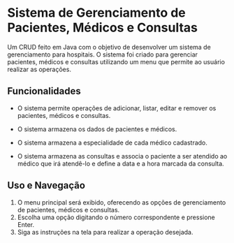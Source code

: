 # Sistema de Gerenciamento de Pacientes, Médicos e Consultas

Um CRUD feito em Java com o objetivo de desenvolver um sistema de gerenciamento para hospitais. O sistema foi criado para gerenciar pacientes, médicos e consultas utilizando um menu que permite ao usuário realizar as operações.

## Funcionalidades

- O sistema permite operações de adicionar, listar, editar e remover os pacientes, médicos e consultas.

- O sistema armazena os dados de pacientes e médicos.

- O sistema armazena a especialidade de cada médico cadastrado.

- O sistema armazena as consultas e associa o paciente a ser atendido ao médico que irá atendê-lo e define a data e a hora marcada da consulta.

## Uso e Navegação
1. O menu principal será exibido, oferecendo as opções de gerenciamento de pacientes, médicos e consultas.
2. Escolha uma opção digitando o número correspondente e pressione Enter.
3. Siga as instruções na tela para realizar a operação desejada.
